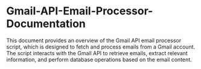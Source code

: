 # Gmail-API-Email-Processor-Documentation
This document provides an overview of the Gmail API email processor script, which is designed to fetch and process emails from a Gmail account. The script interacts with the Gmail API to retrieve emails, extract relevant information, and perform database operations based on the email content.
